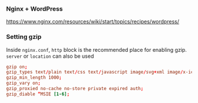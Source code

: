 ### Nginx + WordPress
https://www.nginx.com/resources/wiki/start/topics/recipes/wordpress/

### Setting gzip
Inside `nginx.conf`, `http` block is the recommended place for enabling gzip. `server` or `location` can also be used
```conf
gzip on;
gzip_types text/plain text/css text/javascript image/svg+xml image/x-icon application/javascript application/x-javascript;
gzip_min_length 1000;
gzip_vary on;
gzip_proxied no-cache no-store private expired auth;
gzip_diable “MSIE [1-6];
```